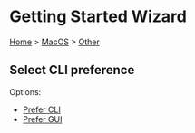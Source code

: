 # Getting Started Wizard

[Home](/docs/wiz/readme.md) > [MacOS](MacOS.md) > [Other](MacOS_Other.md)

## Select CLI preference

Options:
 * [Prefer CLI](MacOS_Other_Cli.md)
 * [Prefer GUI](MacOS_Other_Gui.md)
